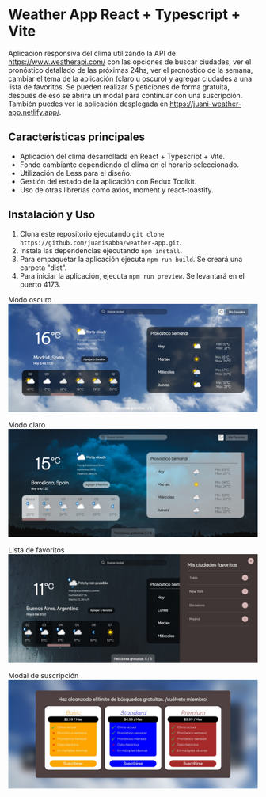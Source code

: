 # Weather App React + Typescript + Vite

Aplicación responsiva del clima utilizando la API de https://www.weatherapi.com/ con las opciones de buscar ciudades, ver el pronóstico detallado de las próximas 24hs, ver el pronóstico de la semana, cambiar el tema de la aplicación (claro u oscuro) y agregar ciudades a una lista de favoritos. Se pueden realizar 5 peticiones de forma gratuita, después de eso se abrirá un modal para continuar con una suscripción. 
También puedes ver la aplicación desplegada en https://juani-weather-app.netlify.app/.

## Características principales

- Aplicación del clima desarrollada en React + Typescript + Vite.
- Fondo cambiante dependiendo el clima en el horario seleccionado.
- Utilización de Less para el diseño.
- Gestión del estado de la aplicación con Redux Toolkit.
- Uso de otras librerías como axios, moment y react-toastify.

## Instalación y Uso

1. Clona este repositorio ejecutando `git clone https://github.com/juanisabba/weather-app.git`.
2. Instala las dependencias ejecutando `npm install`.
4. Para empaquetar la aplicación ejecuta `npm run build`. Se creará una carpeta "dist".
5. Para iniciar la aplicación, ejecuta `npm run preview`. Se levantará en el puerto 4173.

Modo oscuro
![image](https://github.com/juanisabba/weather-app/blob/main/src/assets/examples/example1.jpg)

Modo claro
![image](https://github.com/juanisabba/weather-app/blob/main/src/assets/examples/example2.jpg)

Lista de favoritos
![image](https://github.com/juanisabba/weather-app/blob/main/src/assets/examples/example3.jpg)

Modal de suscripción
![image](https://github.com/juanisabba/weather-app/blob/main/src/assets/examples/example4.jpg)
